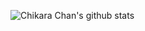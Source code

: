 ![Chikara Chan's github stats](https://github-readme-stats.vercel.app/api?username=chikara-chan&count_private=true&show_icons=true&theme=radical)
